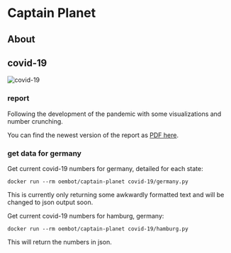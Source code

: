 # Captain Planet

## About

## covid-19

![covid-19](docs/clusters.png)

### report

Following the development of the pandemic with some visualizations and number crunching.

You can find the newest version of the report as [PDF here](covid-19/report.pdf).

### get data for germany

Get current covid-19 numbers for germany, detailed for each state:

`docker run --rm oembot/captain-planet covid-19/germany.py`

This is currently only returning some awkwardly formatted text and will be changed to json output soon.

Get current covid-19 numbers for hamburg, germany:

`docker run --rm oembot/captain-planet covid-19/hamburg.py`

This will return the numbers in json.
